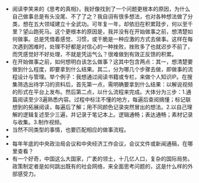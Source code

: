 - 阅读李笑来的《思考的真相》，我好像找到了一个问题更根本的原因，为什么自己做事总是有头没尾、不了了之？我自诩有很多想法，也对各种想法做了分类，想在五大领域建立十全武功。可年复一年，却依旧在积累跬步，何以至千里？望山跑死马。这个更根本的原因是，我并没有在开始做事之前，想清楚如何做事。总是凭借着感觉、习惯，或干脆是一种应激的方式去做事。这样在每次遇到困难时，处理不好都是对信心的一种挫败，挫败多了也就迟步不前了，而凭感觉好不好处理，不就是凭运气么？很难做到有效正反馈的积累。
- 在开始做事之前，如何想明白该怎么做事？这其中包含两点：其一，想清楚要做到什么程度，即要拿到什么结果。其二，分为哪几个步骤去做，即做事的流程设计与管理。举个例子：我想通过阅读书籍或专栏，来做个人知识IP。在搜集筛选出待学习的资料后，首先第一点，需明确要拿到什么结果：以解说视频的形式在平台上发布。然后第二点，以什么流程来完成。大体分为三步：1.通篇阅读至少3遍熟悉内容。过程中标注不懂的地方，每遍后查阅搞懂；标记联想到的拓展阅读，每遍后了解；用不同颜色记录突然冒出的想法。2.以自己理解的逻辑复述至少三遍，并记录于笔记本上。逻辑通畅；表达通畅；素材记录与收集。3.制作视频。
- 当然不同类型的事情，也要匹配相应的做事流程。
-
- 每年年底的中央政治局会议和中央经济工作会议，会议文件或新闻通稿，在哪里查看？
- 有一个好奇，中国这么大国家，广袤的领土，十几亿人口，复杂的国际局势。政策制定者是如何跳出既有的社会网络，来全面思考问题的，这是什么样的外部感受力。
